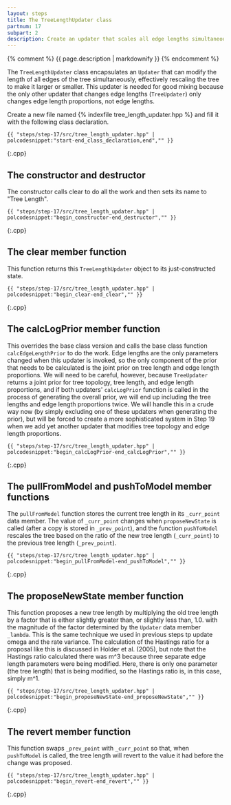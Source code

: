 ```yaml
---
layout: steps
title: The TreeLengthUpdater class
partnum: 17
subpart: 2
description: Create an updater that scales all edge lengths simultaneously (i.e. updates the tree length). 
---
```

{% comment %}
{{ page.description | markdownify }}
{% endcomment %}

The `TreeLengthUpdater` class encapsulates an `Updater` that can modify the length of all edges of the tree simultaneously, effectively rescaling the tree to make it larger or smaller. This updater is needed for good mixing because the only other updater that changes edge lengths (`TreeUpdater`) only changes edge length proportions, not edge lengths.

Create a new file named {% indexfile tree_length_updater.hpp %} and fill it with the following class declaration.
~~~~~~
{{ "steps/step-17/src/tree_length_updater.hpp" | polcodesnippet:"start-end_class_declaration,end","" }}
~~~~~~
{:.cpp}

## The constructor and destructor

The constructor calls clear to do all the work and then sets its name to "Tree Length".
~~~~~~
{{ "steps/step-17/src/tree_length_updater.hpp" | polcodesnippet:"begin_constructor-end_destructor","" }}
~~~~~~
{:.cpp}

## The clear member function

This function returns this `TreeLengthUpdater` object to its just-constructed state.
~~~~~~
{{ "steps/step-17/src/tree_length_updater.hpp" | polcodesnippet:"begin_clear-end_clear","" }}
~~~~~~
{:.cpp}

## The calcLogPrior member function

This overrides the base class version and calls the base class function `calcEdgeLengthPrior` to do the work. Edge lengths are the only parameters changed when this updater is invoked, so the only component of the prior that needs to be calculated is the joint prior on tree length and edge length proportions. We will need to be careful, however, because `TreeUpdater` returns a joint prior for tree topology, tree length, and edge length proportions, and if both updaters' `calcLogPrior` function is called in the process of generating the overall prior, we will end up including the tree lengths and edge length proportions twice. We will handle this in a crude way now (by simply excluding one of these updaters when generating the prior), but will be forced to create a more sophisticated system in Step 19 when we add yet another updater that modifies tree topology and edge length proportions.
~~~~~~
{{ "steps/step-17/src/tree_length_updater.hpp" | polcodesnippet:"begin_calcLogPrior-end_calcLogPrior","" }}
~~~~~~
{:.cpp}

## The pullFromModel and pushToModel member functions

The `pullFromModel` function stores the current tree length in its `_curr_point` data member. The value of `_curr_point` changes when `proposeNewState` is called (after a copy is stored in `_prev_point`), and the function `pushToModel` rescales the tree based on the ratio of the new tree length (`_curr_point`) to the previous tree length (`_prev_point`).
~~~~~~
{{ "steps/step-17/src/tree_length_updater.hpp" | polcodesnippet:"begin_pullFromModel-end_pushToModel","" }}
~~~~~~
{:.cpp}

## The proposeNewState member function

This function proposes a new tree length by multiplying the old tree length by a factor that is either slightly greater than, or slightly less than, 1.0. with the magnitude of the factor determined by the `Updater` data member `_lambda`. This is the same technique we used in previous steps tp update omega and the rate variance. The calculation of the Hastings ratio for a proposal like this is discussed in Holder et al. (2005), but note that the Hastings ratio calculated there was m^3 because three separate edge length parameters were being modified. Here, there is only one parameter (the tree length) that is being modified, so the Hastings ratio is, in this case, simply m^1.
~~~~~~
{{ "steps/step-17/src/tree_length_updater.hpp" | polcodesnippet:"begin_proposeNewState-end_proposeNewState","" }}
~~~~~~
{:.cpp}

## The revert member function

This function swaps `_prev_point` with `_curr_point` so that, when `pushToModel` is called, the tree length will revert to the value it had before the change was proposed.
~~~~~~
{{ "steps/step-17/src/tree_length_updater.hpp" | polcodesnippet:"begin_revert-end_revert","" }}
~~~~~~
{:.cpp}
